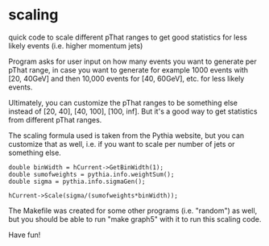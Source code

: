 # scaling
quick code to scale different pThat ranges to get good statistics for less likely events (i.e. higher momentum jets)

Program asks for user input on how many events you want to generate per pThat range, in case you want to generate for example 1000 events with [20, 40GeV] and then 10,000 events for [40, 60GeV], etc. for less likely events. 

Ultimately, you can customize the pThat ranges to be something else instead of [20, 40], [40, 100], [100, inf]. But it's a good way to get statistics from different pThat ranges. 

The scaling formula used is taken from the Pythia website, but you can customize that as well, i.e. if you want to scale per number of jets or something else. 

    double binWidth = hCurrent->GetBinWidth(1);
    double sumofweights = pythia.info.weightSum();
    double sigma = pythia.info.sigmaGen();
     
    hCurrent->Scale(sigma/(sumofweights*binWidth));

The Makefile was created for some other programs (i.e. "random") as well, but you should be able to run "make graph5" with it to run this scaling code. 

Have fun!
